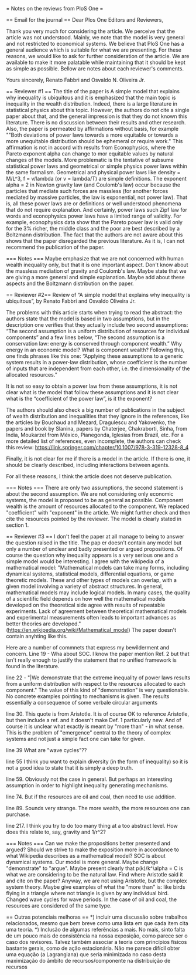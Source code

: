 = Notes on the reviews from PloS One =

== Email for the journal ==
Dear Plos One Editors and Reviewers,

Thank you very much for considering the article.
We perceive that the article was not understood.
Mainly, we note that the model is very general
and not restricted to economical systems.
We believe that PloS One has a general audience
which is suitable for what we are presenting.
For these reasons,
we would like to ask for further consideration
of the article.
We are available to make it more palatable
while maintaining that it should be kept as
simple as possible.
Bellow are notes about each reviewer's comments.

Yours sincerely,
Renato Fabbri and Osvaldo N. Oliveira Jr.

== Reviewer #1 ==
The title of the paper is A simple model that explains why inequality is ubiquitous and it is emphasized that the main topic is inequality in the wealth distribution. Indeed, there is a large literature in statistical physics about this topic. However, the authors do not cite a single paper about that, and the general impression is that they do not known this literature. There is no discussion between their results and other research. Also, the paper is permeated by affirmations without basis, for example ""Both deviations of power laws towards a more equitable or towards a more unequitable distribution should be ephemeral or require work." This affirmation is not in accord with results from Econophysics, where the Pareto exponent alpha can change to mor equitable values by natural changes of the models. More problematic is the tentative of subsume statistical power laws and geometrical or simple physics power laws within the same formalism. Geometrical and physical power laws like density = M/L^3, f = v/lambda (or v = lambda/T) are simple definitions. The exponent alpha = 2 in Newton gravity law (and Coulomb's law) occur because the particles that mediate such forces are massless (for another forces mediated by massive particles, the law is exponential, not power law). That is, all these power laws are or definitions or well understood phenomena that do not require explanation. And certainly, power laws such Zipf law for words and econophysics power laws have a limited range of validity. For example, econophysics data show that the Pareto power law is valid only for the 3% richer, the middle class and the poor are best described by a Boltzmann distribution. The fact that the authors are not aware about this shows that the paper disregarded the previous literature. As it is, I can not recommend the publication of the paper.

=== Notes ===
Maybe emphasize that we are not concerned with human wealth inequality only, but that it is one important aspect.
Don't know about the massless mediation of gravity and Coulomb's law. Maybe state that we are giving a more general and simple explanation.
Maybe add about these aspects and the Boltzmann distribution on the paper.

== Reviewer #2==
Review of “A simple model that explains why inequality is ubiquitous”, by Renato Fabbri and Osvaldo Oliveira Jr.

The problems with this article starts when trying to read the abstract: the authors state that the model is based in two assumptions, but in the description one verifies that they actually include two second assumptions: “The second assumption is a uniform distribution of resources for individual components” and a few lines below, “The second assumption is a conservation law: energy is conserved through component wealth.” Why energy in an economic model? What is component wealth? Following this, one finds phrases like this one: “Applying these assumptions to a generic system results in a power-law distribution, whose coefficient is the number of inputs that are independent from each other, i.e. the dimensionality of the allocated resources.”

It is not so easy to obtain a power law from these assumptions, it is not clear what is the model that follow these assumptions and it is not clear what is the “coefficient of the power law”, is it the exponent?

The authors should also check a big number of publications in the subject of wealth distribution and inequalities that they ignore in the references, like the articles by Bouchaud and Mezard, Dragulescu and Yakovenko, the papers and book by Slanina, papers by Chaterjee, Chakraborti, Sinha, from India, Moukarzel from México, Pianegonda, Iglesias from Brazil, etc. For a more detailed list of references, even incomplete, the authors can check this review: https://link.springer.com/chapter/10.1007/978-3-319-12328-8_4

Finally, it is not clear for me if there is a model in the article. If there is one, it should be clearly described, including interactions between agents.

For all these reasons, I think the article does not deserve publication.

=== Notes ===
There are only two assumptions, the second statement is about the second assumption.
We are not considering only economic systems, the model is proposed to be as general as possible.
Component wealth is the amount of resources allocated to the component.
We replaced "coefficient" with "exponent" in the article.
We might further check and then cite the resources pointed by the reviewer.
The model is clearly stated in section 1.


== Reviewer #3 ==
I don't feel the paper at all manage to being to answer the question raised in the title. The pap er doesn't contain any model but only a number of unclear and badly presented or argued propositions. Of course the question why inequality appears is a very serious one and a simple model would be interesting. I agree with the wikipedia of a mathematical model:
"Mathematical models can take many forms, including dynamical systems, statistical models, differential equations, or game theoretic models. These and other types of models can overlap, with a given model involving a variety of abstract structures. In general, mathematical models may include logical models. In many cases, the quality of a scientific field depends on how well the mathematical models developed on the theoretical side agree with results of repeatable experiments. Lack of agreement between theoretical mathematical models and experimental measurements often leads to important advances as better theories are developed."
(https://en.wikipedia.org/wiki/Mathematical_model) The paper doesn't contain anyhting like this.

Here are a number of commnets that express my bewilderment and concern.
Line 19 - Wha about SOC. I know the paper mention Ref. 2 but that isn't really enough to justify the statement that no unified framework is found in the literature.

line 22 - "|We demonstrate that the extreme inequality of power laws results from a uniform distribution with respect to the resources allocated to each component." The value of this kind of "demonstration" is very questionable. No concrete examples pointing to mechanisms is given. The results essentially a consequence of some verbale circular arguments

line 30. This quote is from Aristotle. It is of course OK to reference Aristotle, but then include a ref. and it doesn't make Def. 1 particularly new. And of course it is unclear what exactly is meant by "more than" - in what sense. This is the problem of "emergence" central to the theory of complex systems and not just a simple fact one can take for given.

line 39 What are "wave cycles"??

line 55 I think you want to explain diversity (in the form of inequality) so it is not a good idea to state that it is simply a deep truth.

line 59. Obviously not the case in general. But perhaps an interesting assumption in order to highlight inequality generating mechanisms.

line 74. But if the resources are oil and coal, then need to use addition.

line 89. Sounds very strange. The more wealth, the more resources one can purchase.

line 217. I think you try to do too many thing at a too abstract level. How does this relate to, say, gravity and 1/r^2?

=== Notes ===
Can we make the propositions better presented and argued?
Should we strive to make the exposition more in accordance to what Wikipedia describes as a mathematical model?
SOC is about dynamical systems. Our model is more general.
Maybe change "demonstrate" to "argue". Maybe present clearly that p(k)/k^\alpha = C is what we are considering to be the natural law.
Find where Aristotle said it and cite on the paper? Anyway, we are not using Aristotle, but the complex system theory.
Maybe give examples of what the "more than" is: like birds flying in a triangle where not triangle is given by any individual bird.
Changed wave cycles for wave periods.
In the case of oil and coal, the resources are considered of the same type.

== Outras potenciais melhoras ==
*) incluir uma discussão sobre trabalhos relacionados,
mesmo que bem breve como uma lista em que cada item
cita uma teoria.
*) Inclusão de algumas referências a mais.
No mais, sinto falta de um pouco mais de consistência
na nossa exposição, como parece ser o caso dos revisores.
Talvez também associar a teoria com princípios físicos
bastante gerais, como de ação estacionária.
Não me parece difícil obter uma equação (a Lagrangiana)
que seria minimizada no caso desta maximização do âmbito de recursos/componente
na distribuição de recursos 
